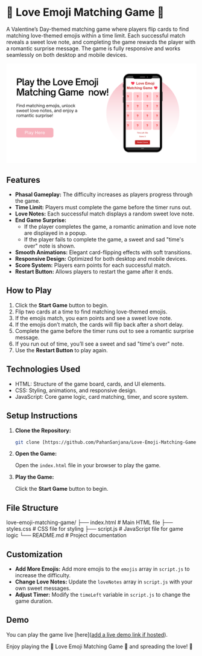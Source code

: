 # 💖 Love Emoji Matching Game 💖

A Valentine’s Day-themed matching game where players flip cards to find matching love-themed emojis within a time limit. Each successful match reveals a sweet love note, and completing the game rewards the player with a romantic surprise message. The game is fully responsive and works seamlessly on both desktop and mobile devices.

![image alt](https://github.com/PahanSanjana/Love-Emoji-Matching-Game/blob/8186ae6bdeb798b4d560bc2e146dc61ba25c2ec1/Love%20Emoji%20Matching%20Game.png)

## Features

*   **Phasal Gameplay:** The difficulty increases as players progress through the game.
*   **Time Limit:** Players must complete the game before the timer runs out.
*   **Love Notes:** Each successful match displays a random sweet love note.
*   **End Game Surprise:**
    *   If the player completes the game, a romantic animation and love note are displayed in a popup.
    *   If the player fails to complete the game, a sweet and sad "time's over" note is shown.
*   **Smooth Animations:** Elegant card-flipping effects with soft transitions.
*   **Responsive Design:** Optimized for both desktop and mobile devices.
*   **Score System:** Players earn points for each successful match.
*   **Restart Button:** Allows players to restart the game after it ends.

## How to Play

1.  Click the **Start Game** button to begin.
2.  Flip two cards at a time to find matching love-themed emojis.
3.  If the emojis match, you earn points and see a sweet love note.
4.  If the emojis don’t match, the cards will flip back after a short delay.
5.  Complete the game before the timer runs out to see a romantic surprise message.
6.  If you run out of time, you’ll see a sweet and sad "time's over" note.
7.  Use the **Restart Button** to play again.

## Technologies Used

*   HTML: Structure of the game board, cards, and UI elements.
*   CSS: Styling, animations, and responsive design.
*   JavaScript: Core game logic, card matching, timer, and score system.

## Setup Instructions

1.  **Clone the Repository:**

    ```bash
    git clone [https://github.com/PahanSanjana/Love-Emoji-Matching-Game.git)
    ```

2.  **Open the Game:**

    Open the `index.html` file in your browser to play the game.

3.  **Play the Game:**

    Click the **Start Game** button to begin.

## File Structure
love-emoji-matching-game/
├── index.html          # Main HTML file
├── styles.css          # CSS file for styling
├── script.js           # JavaScript file for game logic
└── README.md           # Project documentation


## Customization

*   **Add More Emojis:** Add more emojis to the `emojis` array in `script.js` to increase the difficulty.
*   **Change Love Notes:** Update the `loveNotes` array in `script.js` with your own sweet messages.
*   **Adjust Timer:** Modify the `timeLeft` variable in `script.js` to change the game duration.

## Demo

You can play the game live [here]([add a live demo link if hosted](https://pahansanjana.github.io/Love-Emoji-Matching-Game/)).

Enjoy playing the 💖 Love Emoji Matching Game 💖 and spreading the love! 💌

